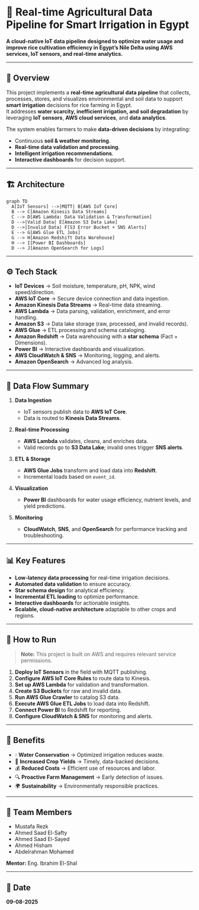 # 🌾 Real-time Agricultural Data Pipeline for Smart Irrigation in Egypt

**A cloud-native IoT data pipeline designed to optimize water usage and improve rice cultivation efficiency in Egypt’s Nile Delta using AWS services, IoT sensors, and real-time analytics.**

---

## 📌 Overview
This project implements a **real-time agricultural data pipeline** that collects, processes, stores, and visualizes environmental and soil data to support **smart irrigation** decisions for rice farming in Egypt.  
It addresses **water scarcity, inefficient irrigation, and soil degradation** by leveraging **IoT sensors**, **AWS cloud services**, and **data analytics**.

The system enables farmers to make **data-driven decisions** by integrating:
- Continuous **soil & weather monitoring**.  
- **Real-time data validation and processing**.  
- **Intelligent irrigation recommendations**.  
- **Interactive dashboards** for decision support.

---

## 🏗️ Architecture


```mermaid
graph TD
  A[IoT Sensors] -->|MQTT| B[AWS IoT Core]
  B --> C[Amazon Kinesis Data Streams]
  C --> D[AWS Lambda: Data Validation & Transformation]
  D -->|Valid Data| E[Amazon S3 Data Lake]
  D -->|Invalid Data| F[S3 Error Bucket + SNS Alerts]
  E --> G[AWS Glue ETL Jobs]
  G --> H[Amazon Redshift Data Warehouse]
  H --> I[Power BI Dashboards]
  D --> J[Amazon OpenSearch for Logs]
```

---

## ⚙️ Tech Stack

- **IoT Devices** → Soil moisture, temperature, pH, NPK, wind speed/direction.  
- **AWS IoT Core** → Secure device connection and data ingestion.  
- **Amazon Kinesis Data Streams** → Real-time data streaming.  
- **AWS Lambda** → Data parsing, validation, enrichment, and error handling.  
- **Amazon S3** → Data lake storage (raw, processed, and invalid records).  
- **AWS Glue** → ETL processing and schema cataloging.  
- **Amazon Redshift** → Data warehousing with a **star schema** (Fact + Dimensions).  
- **Power BI** → Interactive dashboards and visualization.  
- **AWS CloudWatch & SNS** → Monitoring, logging, and alerts.  
- **Amazon OpenSearch** → Advanced log analysis.

---

## 📂 Data Flow Summary

1. **Data Ingestion**
   - IoT sensors publish data to **AWS IoT Core**.  
   - Data is routed to **Kinesis Data Streams**.

2. **Real-time Processing**
   - **AWS Lambda** validates, cleans, and enriches data.  
   - Valid records go to **S3 Data Lake**; invalid ones trigger **SNS alerts**.

3. **ETL & Storage**
   - **AWS Glue Jobs** transform and load data into **Redshift**.  
   - Incremental loads based on `event_id`.

4. **Visualization**
   - **Power BI** dashboards for water usage efficiency, nutrient levels, and yield predictions.

5. **Monitoring**
   - **CloudWatch**, **SNS**, and **OpenSearch** for performance tracking and troubleshooting.

---

## 📊 Key Features

- **Low-latency data processing** for real-time irrigation decisions.  
- **Automated data validation** to ensure accuracy.  
- **Star schema design** for analytical efficiency.  
- **Incremental ETL loading** to optimize performance.  
- **Interactive dashboards** for actionable insights.  
- **Scalable, cloud-native architecture** adaptable to other crops and regions.

---

## 🚀 How to Run

> **Note:** This project is built on AWS and requires relevant service permissions.

1. **Deploy IoT Sensors** in the field with MQTT publishing.  
2. **Configure AWS IoT Core Rules** to route data to Kinesis.  
3. **Set up AWS Lambda** for validation and transformation.  
4. **Create S3 Buckets** for raw and invalid data.  
5. **Run AWS Glue Crawler** to catalog S3 data.  
6. **Execute AWS Glue ETL Jobs** to load data into Redshift.  
7. **Connect Power BI** to Redshift for reporting.  
8. **Configure CloudWatch & SNS** for monitoring and alerts.

---

## 🌱 Benefits

- 💧 **Water Conservation** → Optimized irrigation reduces waste.  
- 🌾 **Increased Crop Yields** → Timely, data-backed decisions.  
- 💰 **Reduced Costs** → Efficient use of resources and labor.  
- 🔍 **Proactive Farm Management** → Early detection of issues.  
- 🌍 **Sustainability** → Environmentally responsible practices.

---

## 👥 Team Members

- Mustafa Rezk  
- Ahmed Saad El-Safty  
- Ahmed Saad El-Sayed  
- Ahmed Hisham  
- Abdelrahman Mohamed  

**Mentor:** Eng. Ibrahim El-Shal

---

## 📅 Date
**09-08-2025**
